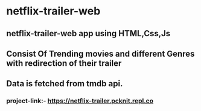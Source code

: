 # netflix-trailer-web

## netflix-trailer-web app using HTML,Css,Js
## Consist Of Trending movies and different Genres with redirection of their trailer
## Data is fetched from tmdb api.

### project-link:-  https://netflix-trailer.pcknit.repl.co
